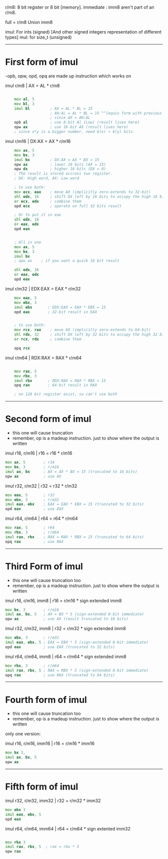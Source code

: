 

r/m8: 8 bit register or 8 bit [memory]. 
immediate : imm8 aren't part of an r/m8. 

full = r/m8 Union imm8

imul: For ints (signed) [And other signed integers representation of different types]
mul: for size_t (unsigned)


---
# First form of imul

-opb, opw, opd, opq are made up instruction which works on 

imul r/m8    | AX = AL * r/m8
```asm

    mov al, 5
    mov bl, 3
    imul bl         ; AX = AL * BL = 15
                    ; AH:AL = AL * BL = 15 ^^(equiv form with previous notation)
                    ; since AX = AH:AL
    opb al          ; use 8-bit Al (Low) (result lives here)
    opw ax          ; use 16-bit AX (result lives here)
    ; since x*y is a bigger number, need b(x) + b(y) bits.


```

imul r/m16   | DX:AX = AX * r/m16 
```asm
    mov ax, 5
    mov bx, 3
    imul bx         ; DX:AX = AX * BX = 15
    opw ax          ; lower 16 bits (AX = 15)
    opw dx          ; higher 16 bits (DX = 0)
    ; The result is stored accross two register. 
    ; DX: High word, AX: Low word

    ; to use both: 
    mov ecx, eax    ; move AX (implicitly zero-extends to 32-bit)
    shl edx, 16     ; shift DX left by 16 bits to occupy the high 16 bits
    or ecx, edx     ; combine them
    opd ecx         ; operate on full 32 bits result

    ; Or to put it in eax
    shl edx, 16 
    or eax, edx
    opd eax


    ; All in one
    mov ax, 5 
    mov bx, 3 
    imul bx 
    ; opw ax    ; if you want a quick 16 bit result

    shl edx, 16 
    or eax, edx
    opd eax 


```

imul r/m32   | EDX:EAX = EAX * r/m32
```asm
    mov eax, 5
    mov ebx, 3
    imul ebx       ; EDX:EAX = EAX * EBX = 15
    opd eax        ; 32-bit result in EAX


    ; to use both: 
    mov rcx, rax    ; move AX (implicitly zero-extends to 64-bit)
    shl rdx, 32     ; shift DX left by 32 bits to occupy the high 32 bits
    or rcx, rdx     ; combine them

    opq rcx

```

imul r/m64   | RDX:RAX = RAX * r/m64
```asm

    mov rax, 5
    mov rbx, 3
    imul rbx       ; RDX:RAX = RAX * RBX = 15
    opq rax        ; 64-bit result in RAX

    ; no 128 bit register exist, so can't use both
```




----
# Second form of imul
- this one will cause truncation
- remember, op is a madeup instruction. just to show where the output is written

imul r16, r/m16     | r16 = r16 * r/m16 
```asm
mov ax, 5        ; r16
mov bx, 3        ; r/m16
imul ax, bx      ; AX = AX * BX = 15 (truncated to 16 bits)
opw ax           ; use AX

```



imul r32, r/m32     | r32 = r32 * r/m32 
```asm
mov eax, 5       ; r32
mov ebx, 3       ; r/m32
imul eax, ebx    ; EAX = EAX * EBX = 15 (truncated to 32 bits)
opd eax          ; use EAX


```


imul r64, r/m64     | r64 = r64 * r/m64 
```asm
mov rax, 5       ; r64
mov rbx, 3       ; r/m64
imul rax, rbx    ; RAX = RAX * RBX = 15 (truncated to 64 bits)
opq rax          ; use RAX

```


---
# Third Form of imul 

- this one will cause truncation too
- remember, op is a madeup instruction. just to show where the output is written

imul r16, r/m16, imm8   |  r16 = r/m16 * sign extended imm8
```asm
mov bx, 3        ; r/m16
imul ax, bx, 5   ; AX = BX * 5 (sign-extended 8-bit immediate)
opw ax           ; use AX (result truncated to 16 bits)

```



imul r32, r/m32, imm8   |  r32 = r/m32 * sign extended imm8
```asm
mov ebx, 3       ; r/m32
imul eax, ebx, 5 ; EAX = EBX * 5 (sign-extended 8-bit immediate)
opd eax          ; use EAX (truncated to 32 bits)

```




imul r64, r/m64, imm8   |  r64 = r/m64 * sign extended imm8
```asm
mov rbx, 3       ; r/m64
imul rax, rbx, 5 ; RAX = RBX * 5 (sign-extended 8-bit immediate)
opq rax          ; use RAX (truncated to 64 bits)

```





---
# Fourth form of imul

- this one will cause truncation too
- remember, op is a madeup instruction. just to show where the output is written


only one version: 

imul r16, r/m16, imm16      | r16 = r/m16 * imm16
```asm
mov bx 3, 
imul ax, bx, 5 
opw ax

```

---
# Fifth form of imul


imul r32, r/m32, imm32   | r32 = r/m32 * imm32
```asm
mov ebx 3 
imul eax, ebx, 5 
opd eax 

```


imul r64, r/m64, imm64   | r64 = r/m64 * sign extented imm32
```asm

mov rbx 3 
imul rax, rbx, 5  ; rax = rbx * 5
opw rax 
```

